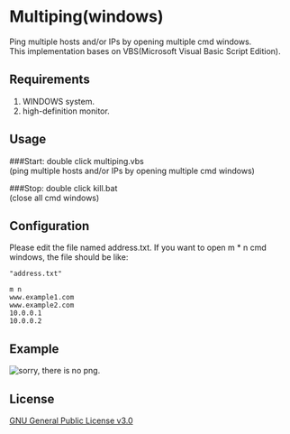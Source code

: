 # Multiping(windows)
Ping multiple hosts and/or IPs by opening multiple cmd windows.  
This implementation bases on VBS(Microsoft Visual Basic Script Edition).

## Requirements
1. WINDOWS system.
2. high-definition monitor.

## Usage
###Start: 
    double click multiping.vbs   
    (ping multiple hosts and/or IPs by opening multiple cmd windows)  

###Stop: 
    double click kill.bat   
    (close all cmd windows)

## Configuration
Please edit the file named address.txt.
If you want to open m * n cmd windows, the file should be like:
```
"address.txt"

m n
www.example1.com
www.example2.com
10.0.0.1
10.0.0.2
```

## Example
![sorry, there is no png.](http://ipv6.lab.ivi2.org/png/multiping.PNG)

## License
[GNU General Public License v3.0](http://www.gnu.org/)
